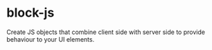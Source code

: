 # block-js
Create JS objects that combine client side with server side to provide behaviour to your UI elements.
